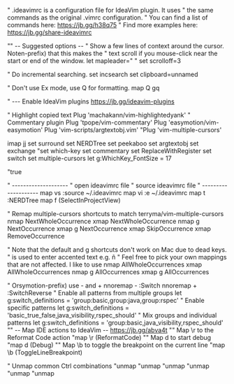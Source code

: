" .ideavimrc is a configuration file for IdeaVim plugin. It uses
"   the same commands as the original .vimrc configuration.
" You can find a list of commands here: https://jb.gg/h38q75
" Find more examples here: https://jb.gg/share-ideavimrc


"" -- Suggested options --
" Show a few lines of context around the cursor. Noten-prefix) that this makes the
" text scroll if you mouse-click near the start or end of the window.
let mapleader=" "
set scrolloff=3

" Do incremental searching.
set incsearch
set clipboard=unnamed

" Don't use Ex mode, use Q for formatting.
map Q gq

" --- Enable IdeaVim plugins https://jb.gg/ideavim-plugins

" Highlight copied text
Plug 'machakann/vim-highlightedyank'
" Commentary plugin
Plug 'tpope/vim-commentary'
Plug 'easymotion/vim-easymotion'
Plug 'vim-scripts/argtextobj.vim'
"Plug 'vim-multiple-cursors'

imap jj <Esc>
set surround
set NERDTree
set peekaboo
set argtextobj
set exchange
"set which-key
set commentary
set ReplaceWithRegister
set switch
set multiple-cursors
let g:WhichKey_FontSize = 17

"true

" --------------------
" open ideavimrc file
" source ideavimrc file
" --------------------
map <leader>vs :source ~/.ideavimrc<CR>
map <leader>vi :e ~/.ideavimrc<CR>
map <leader>t :NERDTree<cr>
map <leader>f <Action>(SelectInProjectView)

" Remap multiple-cursors shortcuts to match terryma/vim-multiple-cursors
nmap <C-n> <Plug>NextWholeOccurrence
xmap <C-n> <Plug>NextWholeOccurrence
nmap g<C-n> <Plug>NextOccurrence
xmap g<C-n> <Plug>NextOccurrence
xmap <C-x> <Plug>SkipOccurrence
xmap <C-p> <Plug>RemoveOccurrence

" Note that the default <A-n> and g<A-n> shortcuts don't work on Mac due to dead keys.
" <A-n> is used to enter accented text e.g. ñ
" Feel free to pick your own mappings that are not affected. I like to use <leader>
nmap <leader><C-n> <Plug>AllWholeOccurrences
xmap <leader><C-n> <Plug>AllWholeOccurrences
nmap <leader>g<C-n> <Plug>AllOccurrences
xmap <leader>g<C-n> <Plug>AllOccurrences

" Orsymotion-prefix) use - and +
nnoremap - :Switch<CR>
nnoremap + :SwitchReverse<CR>
" Enable all patterns from multiple groups
let g:switch_definitions = 'group:basic,group:java,group:rspec'
" Enable specific patterns
let g:switch_definitions = 'basic_true_false,java_visibility,rspec_should'
" Mix groups and individual patterns
let g:switch_definitions = 'group:basic,java_visibility,rspec_should'
"" -- Map IDE actions to IdeaVim -- https://jb.gg/abva4t
"" Map \r to the Reformat Code action
"map \r <Action>(ReformatCode)
"" Map <leader>d to start debug
"map <leader>d <Action>(Debug)
"" Map \b to toggle the breakpoint on the current line
"map \b <Action>(ToggleLineBreakpoint)

" Unmap common Ctrl combinations
"unmap <C-p>
"unmap <C-n>
"unmap <C-f>
"unmap <C-r>
"unmap <C-a>
"unmap <C-d>

